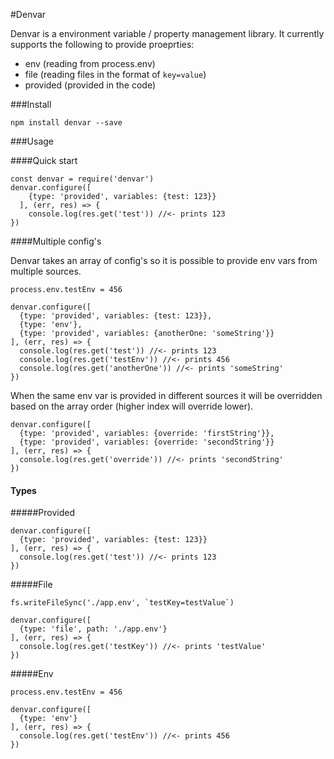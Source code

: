 #Denvar

Denvar is a environment variable / property management library.
It currently supports the following to provide proeprties:
- env (reading from process.env)
- file (reading files in the format of `key=value`)
- provided (provided in the code)

###Install

```npm install denvar --save```

###Usage

####Quick start
```
const denvar = require('denvar')
denvar.configure([
    {type: 'provided', variables: {test: 123}}
  ], (err, res) => {
    console.log(res.get('test')) //<- prints 123
})
```

####Multiple config's

Denvar takes an array of config's so it is possible to provide env vars from multiple sources.
```
process.env.testEnv = 456

denvar.configure([
  {type: 'provided', variables: {test: 123}},
  {type: 'env'},
  {type: 'provided', variables: {anotherOne: 'someString'}}
], (err, res) => {
  console.log(res.get('test')) //<- prints 123
  console.log(res.get('testEnv')) //<- prints 456
  console.log(res.get('anotherOne')) //<- prints 'someString'
})
```

When the same env var is provided in different sources it will be overridden based on the array order (higher index will override lower).
```
denvar.configure([
  {type: 'provided', variables: {override: 'firstString'}},
  {type: 'provided', variables: {override: 'secondString'}}
], (err, res) => {
  console.log(res.get('override')) //<- prints 'secondString'
})
```

#### Types
#####Provided
```
denvar.configure([
  {type: 'provided', variables: {test: 123}}
], (err, res) => {
  console.log(res.get('test')) //<- prints 123
})
```

#####File
```
fs.writeFileSync('./app.env', `testKey=testValue`)

denvar.configure([
  {type: 'file', path: './app.env'}
], (err, res) => {
  console.log(res.get('testKey')) //<- prints 'testValue'
})
```

#####Env
```
process.env.testEnv = 456

denvar.configure([
  {type: 'env'}
], (err, res) => {
  console.log(res.get('testEnv')) //<- prints 456
})
```
